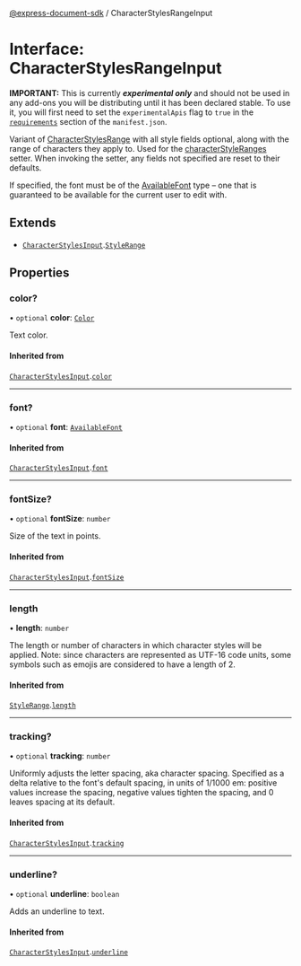 [@express-document-sdk](../overview.md) / CharacterStylesRangeInput

# Interface: CharacterStylesRangeInput

<InlineAlert slots="text" variant="warning"/>

**IMPORTANT:** This is currently ***experimental only*** and should not be used in any add-ons you will be distributing until it has been declared stable. To use it, you will first need to set the `experimentalApis` flag to `true` in the [`requirements`](../../../manifest/index.md#requirements) section of the `manifest.json`.

Variant of [CharacterStylesRange](CharacterStylesRange.md) with all style fields optional, along with the range of characters they apply to.
Used for the [characterStyleRanges](../classes/TextContentModel.md#characterstyleranges) setter. When invoking the setter, any fields not specified are reset to their defaults.

If specified, the font must be of the [AvailableFont](../classes/AvailableFont.md) type – one that is guaranteed to be available for the current
user to edit with.

## Extends

-   [`CharacterStylesInput`](CharacterStylesInput.md).[`StyleRange`](StyleRange.md)

## Properties

### color?

• `optional` **color**: [`Color`](Color.md)

Text color.

#### Inherited from

[`CharacterStylesInput`](CharacterStylesInput.md).[`color`](CharacterStylesInput.md#color)

---

### font?

• `optional` **font**: [`AvailableFont`](../classes/AvailableFont.md)

#### Inherited from

[`CharacterStylesInput`](CharacterStylesInput.md).[`font`](CharacterStylesInput.md#font)

---

### fontSize?

• `optional` **fontSize**: `number`

Size of the text in points.

#### Inherited from

[`CharacterStylesInput`](CharacterStylesInput.md).[`fontSize`](CharacterStylesInput.md#fontsize)

---

### length

• **length**: `number`

The length or number of characters in which character styles will be applied.
Note: since characters are represented as UTF-16 code units, some symbols
such as emojis are considered to have a length of 2.

#### Inherited from

[`StyleRange`](StyleRange.md).[`length`](StyleRange.md#length)

---

### tracking?

• `optional` **tracking**: `number`

Uniformly adjusts the letter spacing, aka character spacing. Specified as a delta relative to the font's default
spacing, in units of 1/1000 em: positive values increase the spacing, negative values tighten the spacing, and 0
leaves spacing at its default.

#### Inherited from

[`CharacterStylesInput`](CharacterStylesInput.md).[`tracking`](CharacterStylesInput.md#tracking)

---

### underline?

• `optional` **underline**: `boolean`

Adds an underline to text.

#### Inherited from

[`CharacterStylesInput`](CharacterStylesInput.md).[`underline`](CharacterStylesInput.md#underline)
